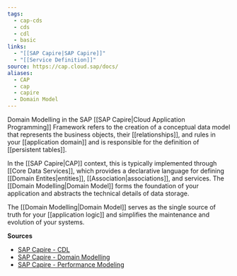 ```yaml
---
tags:
  - cap-cds
  - cds
  - cdl
  - basic
links:
  - "[[SAP Capire|SAP Capire]]"
  - "[[Service Definition]]"
source: https://cap.cloud.sap/docs/
aliases:
  - CAP
  - cap
  - capire
  - Domain Model
---
```

Domain Modelling in the SAP [[SAP Capire|Cloud Application Programming]] Framework refers to the creation of a conceptual data model that represents the business objects, their [[relationships]], and rules in your [[application domain]] and is responsible for the definition of [[persistent tables]].

In the [[SAP Capire|CAP]] context, this is typically implemented through [[Core Data Services]], which provides a declarative language for defining [[Domain Entites|entities]], [[Association|associations]], and services. The [[Domain Modelling|Domain Model]] forms the foundation of your application and abstracts the technical details of data storage.

The [[Domain Modelling|Domain Model]] serves as the single source of truth for your [[application logic]] and simplifies the maintenance and evolution of your systems.

**Sources**
- [SAP Capire - CDL](https://cap.cloud.sap/docs/cds/cdl)
- [SAP Capire - Domain Modelling](https://cap.cloud.sap/docs/guides/domain-modeling)
- [SAP Capire - Performance Modeling](https://help.sap.com/docs/btp/sap-business-technology-platform/application-router?locale=en-US)